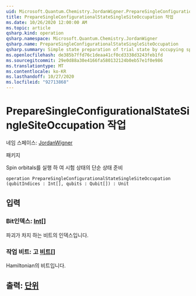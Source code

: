 ```yaml
---
uid: Microsoft.Quantum.Chemistry.JordanWigner.PrepareSingleConfigurationalStateSingleSiteOccupation
title: PrepareSingleConfigurationalStateSingleSiteOccupation 작업
ms.date: 10/26/2020 12:00:00 AM
ms.topic: article
qsharp.kind: operation
qsharp.namespace: Microsoft.Quantum.Chemistry.JordanWigner
qsharp.name: PrepareSingleConfigurationalStateSingleSiteOccupation
qsharp.summary: Simple state preparation of trial state by occupying spin-orbitals
ms.openlocfilehash: de385b7ffd76c1deaa41cf0cd3338d3243feb1fd
ms.sourcegitcommit: 29e0d88a30e4166fa580132124b0eb57e1f0e986
ms.translationtype: MT
ms.contentlocale: ko-KR
ms.lasthandoff: 10/27/2020
ms.locfileid: "92713868"
---
```

# <a name="preparesingleconfigurationalstatesinglesiteoccupation-operation"></a>PrepareSingleConfigurationalStateSingleSiteOccupation 작업

네임 스페이스: [JordanWigner](xref:Microsoft.Quantum.Chemistry.JordanWigner)

패키지 [](https://nuget.org/packages/)


Spin orbitals를 실행 하 여 시험 상태의 단순 상태 준비

```qsharp
operation PrepareSingleConfigurationalStateSingleSiteOccupation (qubitIndices : Int[], qubits : Qubit[]) : Unit
```


## <a name="input"></a>입력

### <a name="qubitindices--int"></a>Bit인덱스: [Int](xref:microsoft.quantum.lang-ref.int)[]

파괴가 차지 하는 비트의 인덱스입니다.


### <a name="qubits--qubit"></a>작업 비트: 고 [비트](xref:microsoft.quantum.lang-ref.qubit)[]

Hamiltonian의 비트입니다.



## <a name="output--unit"></a>출력: [단위](xref:microsoft.quantum.lang-ref.unit)

